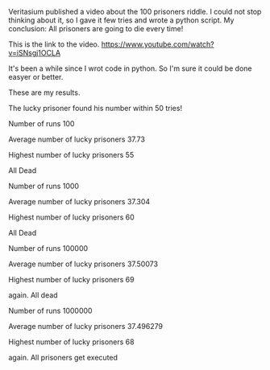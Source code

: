 Veritasium published a video about the 100 prisoners riddle.
I could not stop thinking about it, so I gave it few tries and wrote a python script.
My conclusion: All prisoners are going to die every time!

This is the link to the video.
https://www.youtube.com/watch?v=iSNsgj1OCLA


It's been a while since I wrot code in python. 
So I'm sure it could be done easyer or better.


These are my results.

The lucky prisoner found his number within 50 tries!

Number of runs 100

Average number of lucky prisoners 37.73

Highest number of lucky prisoners 55

All Dead




Number of runs 1000

Average number of lucky prisoners 37.304

Highest number of lucky prisoners 60

All Dead




Number of runs 100000

Average number of lucky prisoners 37.50073

Highest number of lucky prisoners 69

again. All dead



Number of runs 1000000

Average number of lucky prisoners 37.496279

Highest number of lucky prisoners 68

again. All prisoners get executed

